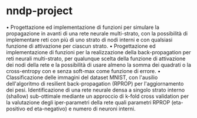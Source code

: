 # nndp-project
• Progettazione ed implementazione di funzioni per simulare la propagazione in avanti di una rete neurale multi-strato, con la possibilità di implementare reti con più di uno strato di nodi interni e con qualsiasi funzione di attivazione per ciascun strato.
• Progettazione ed implementazione di funzioni per la realizzazione della back-propagation per reti neurali multi-strato, per qualunque scelta della funzione di attivazione dei nodi della rete e la possibilità di usare almeno la somma dei quadrati o la cross-entropy con e senza soft-max come funzione di errore.
• Classificazione delle immagini del dataset MNIST, con l'ausilio dell'algoritmo di resilient back-propagation (RPROP) per l'aggiornamento dei pesi. Identificazione di una rete neurale densa a singolo strato interno (shallow) sub-ottimale mediante un approccio di k-fold cross validation per la valutazione degli iper-parametri della rete quali parametri RPROP (eta-positivo ed eta-negativo) e numero di neuroni interni.
